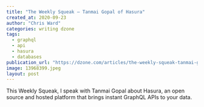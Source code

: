 ```yaml
---
title: "The Weekly Squeak — Tanmai Gopal of Hasura"
created_at: 2020-09-23
author: "Chris Ward"
categories: writing dzone
tags: 
  - graphql
  - api
  - hasura
  - databases
publication_url: "https://dzone.com/articles/the-weekly-squeak-tanmai-gopal-of-hasura"
image: 13968399.jpeg
layout: post
---
```

This Weekly Squeak, I speak with Tanmai Gopal about Hasura, an open source and hosted platform that brings instant GraphQL APIs to your data.

